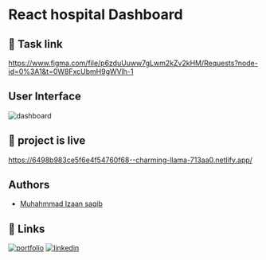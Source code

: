 # React hospital Dashboard

## 🔗 Task link
https://www.figma.com/file/p6zduUuww7gLwm2kZv2kHM/Requests?node-id=0%3A1&t=0W8FxcUbmH9gWVlh-1

## User Interface
![dashboard](https://github.com/IzaanArain/React-hospital-dashboard/assets/102476680/0de5f6d7-5205-44ec-8f11-d66c684cae0a)

## 🔗 project is live 
https://6498b983ce5f6e4f54760f68--charming-llama-713aa0.netlify.app/

## Authors
- [Muhahmmad Izaan saqib](https://github.com/IzaanArain)

## 🔗 Links
[![portfolio](https://img.shields.io/badge/my_portfolio-000?style=for-the-badge&logo=ko-fi&logoColor=white)](https://github.com/IzaanArain)
[![linkedin](https://img.shields.io/badge/linkedin-0A66C2?style=for-the-badge&logo=linkedin&logoColor=white)](https://www.linkedin.com/in/izaan-saquib/)
